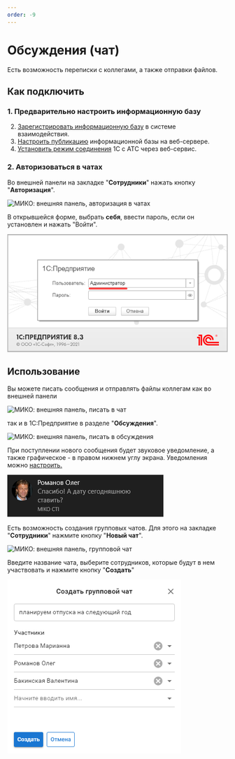 ```yaml
---
order: -9
---
```


# Обсуждения (чат)
Есть возможность переписки с коллегами, а также отправки файлов.
## Как подключить
### 1. Предварительно настроить информационную базу
2. [Зарегистрировать информационную базу](https://its.1c.ru/db/v8317doc#bookmark:dev:TI000001900) в системе взаимодействия.  
3. [Настроить публикацию](/faq/base-publishing) информационной базы на веб-сервере.  
4. [Установить режим соединения](/root-guides/select-connection-mode) 1С с АТС через веб-сервис.

### 2. Авторизоваться в чатах
Во внешней панели на закладке "**Сотрудники**" нажать кнопку "**Авторизация**".

<img class="miko-shadow img-zoomable"  
    src="/assets/panel/chat/cti_chat_3.png"
    data-original="/assets/panel/chat/cti_chat_3.png"
    srcset="/assets/panel/chat/cti_chat_3_prev.png 1x, /assets/panel/chat/cti_chat_3.png 2x" 
    alt="МИКО: внешняя панель, авторизация в чатах"
/> 

В открывшейся форме, выбрать **себя**, ввести пароль, если он установлен и нажать "Войти".

<img class="miko-shadow"  
    src="/assets/panel/chat/cti_chat_4.png"
    alt="МИКО: внешняя панель, авторизация в чатах"
/> 

## Использование
Вы можете писать сообщения и отправлять файлы коллегам как во внешней панели

<img class="miko-shadow img-zoomable"  
    src="/assets/panel/chat/cti_chat_1.png"
    data-original="/assets/panel/chat/cti_chat_1.png"
    srcset="/assets/panel/chat/cti_chat_1_prev.png 1x, /assets/panel/chat/cti_chat_1.png 2x" 
    alt="МИКО: внешняя панель, писать в чат"
/> 

так и в 1С:Предприятие в разделе "**Обсуждения**".

<img class="miko-shadow img-zoomable"  
    src="/assets/panel/chat/cti_chat_6.png"
    data-original="/assets/panel/chat/cti_chat_6.png"
    srcset="/assets/panel/chat/cti_chat_6_prev.png 1x, /assets/panel/chat/cti_chat_6.png 2x" 
    alt="МИКО: внешняя панель, писать в обсуждения"
/> 

При поступлении нового сообщения будет звуковое уведомление, а также графическое - в правом нижнем углу экрана. Уведомления можно [настроить.](../setup/#чаты)

<img class="miko-shadow"  
    src="/assets/panel/chat/cti_chat_5.png"
    alt="МИКО: внешняя панель, уведомление о сообщении"
/> 

Есть возможность создания групповых чатов.
Для этого на закладке "**Сотрудники**" нажмите кнопку "**Новый чат**".  

<img class="miko-shadow img-zoomable"  
    src="/assets/panel/chat/cti_chat_8.png"
    data-original="/assets/panel/chat/cti_chat_8.png"
    srcset="/assets/panel/chat/cti_chat_8_prev.png 1x, /assets/panel/chat/cti_chat_8.png 2x" 
    alt="МИКО: внешняя панель, групповой чат"
/>

Введите название чата, выберите сотрудников, которые будут в нем участвовать и нажмите кнопку "**Создать**"

<img class="miko-shadow"  
    src="/assets/panel/chat/cti_chat_7.png"
    alt="МИКО: внешняя панель, создание группового чата"
/> 
